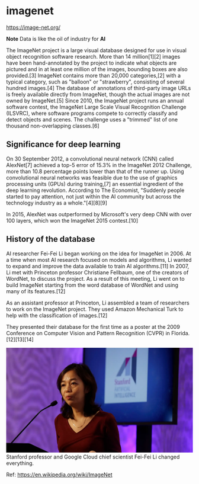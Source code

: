 # imagenet
https://image-net.org/

**Note** Data is like the oil of industry for **AI**<br>

The ImageNet project is a large visual database designed for use in visual object recognition software research. More than 14 million[1][2] images have been hand-annotated by the project to indicate what objects are pictured and in at least one million of the images, bounding boxes are also provided.[3] ImageNet contains more than 20,000 categories,[2] with a typical category, such as "balloon" or "strawberry", consisting of several hundred images.[4] The database of annotations of third-party image URLs is freely available directly from ImageNet, though the actual images are not owned by ImageNet.[5] Since 2010, the ImageNet project runs an annual software contest, the ImageNet Large Scale Visual Recognition Challenge (ILSVRC), where software programs compete to correctly classify and detect objects and scenes. The challenge uses a "trimmed" list of one thousand non-overlapping classes.[6]

## Significance for deep learning
On 30 September 2012, a convolutional neural network (CNN) called AlexNet[7] achieved a top-5 error of 15.3% in the ImageNet 2012 Challenge, more than 10.8 percentage points lower than that of the runner up. Using convolutional neural networks was feasible due to the use of graphics processing units (GPUs) during training,[7] an essential ingredient of the deep learning revolution. According to The Economist, "Suddenly people started to pay attention, not just within the AI community but across the technology industry as a whole."[4][8][9]

In 2015, AlexNet was outperformed by Microsoft's very deep CNN with over 100 layers, which won the ImageNet 2015 contest.[10]

## History of the database
AI researcher Fei-Fei Li began working on the idea for ImageNet in 2006. At a time when most AI research focused on models and algorithms, Li wanted to expand and improve the data available to train AI algorithms.[11] In 2007, Li met with Princeton professor Christiane Fellbaum, one of the creators of WordNet, to discuss the project. As a result of this meeting, Li went on to build ImageNet starting from the word database of WordNet and using many of its features.[12]

As an assistant professor at Princeton, Li assembled a team of researchers to work on the ImageNet project. They used Amazon Mechanical Turk to help with the classification of images.[12]

They presented their database for the first time as a poster at the 2009 Conference on Computer Vision and Pattern Recognition (CVPR) in Florida.[12][13][14]

![Fei-Fei Li](resource/images/imagenet.webp)
Stanford professor and Google Cloud chief scientist Fei-Fei Li changed everything.

Ref: https://en.wikipedia.org/wiki/ImageNet
